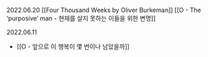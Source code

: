2022.06.20
[[Four Thousand Weeks by Oliver Burkeman]]
[[O - The ‘purposive’ man - 현재를 살지 못하는 이들을 위한 변명]]

2022.06.11
- [[O - 앞으로 이 행복이 몇 번이나 남았을까]]







